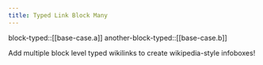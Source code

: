 ```yaml
---
title: Typed Link Block Many
---
```


block-typed::[[base-case.a]]
another-block-typed::[[base-case.b]]

Add multiple block level typed wikilinks to create wikipedia-style infoboxes!
